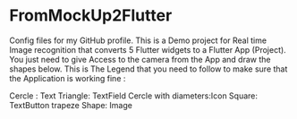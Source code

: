# FromMockUp2Flutter
Config files for my GitHub profile.
This is a Demo project for Real time Image recognition that converts 5 Flutter widgets to a Flutter App (Project).
You just need to give Access to the camera from the App and draw the shapes below.
This is The Legend that you need to follow to make sure that the Application is working fine :

Cercle : Text
Triangle: TextField
Cercle with diameters:Icon
Square: TextButton
trapeze Shape: Image
